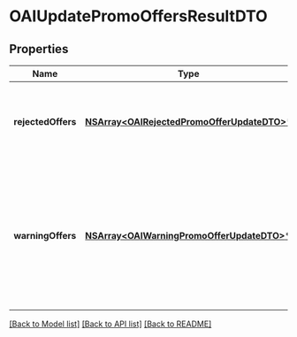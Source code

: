 # OAIUpdatePromoOffersResultDTO

## Properties
Name | Type | Description | Notes
------------ | ------------- | ------------- | -------------
**rejectedOffers** | [**NSArray&lt;OAIRejectedPromoOfferUpdateDTO&gt;***](OAIRejectedPromoOfferUpdateDTO.md) | Изменения, которые были отклонены.  Возвращается, только если есть отклоненные изменения.  | [optional] 
**warningOffers** | [**NSArray&lt;OAIWarningPromoOfferUpdateDTO&gt;***](OAIWarningPromoOfferUpdateDTO.md) | Изменения, по которым есть предупреждения. Они информируют о возможных проблемах. Информация о товарах обновится.  Возвращается, только если есть предупреждения.  | [optional] 

[[Back to Model list]](../README.md#documentation-for-models) [[Back to API list]](../README.md#documentation-for-api-endpoints) [[Back to README]](../README.md)


